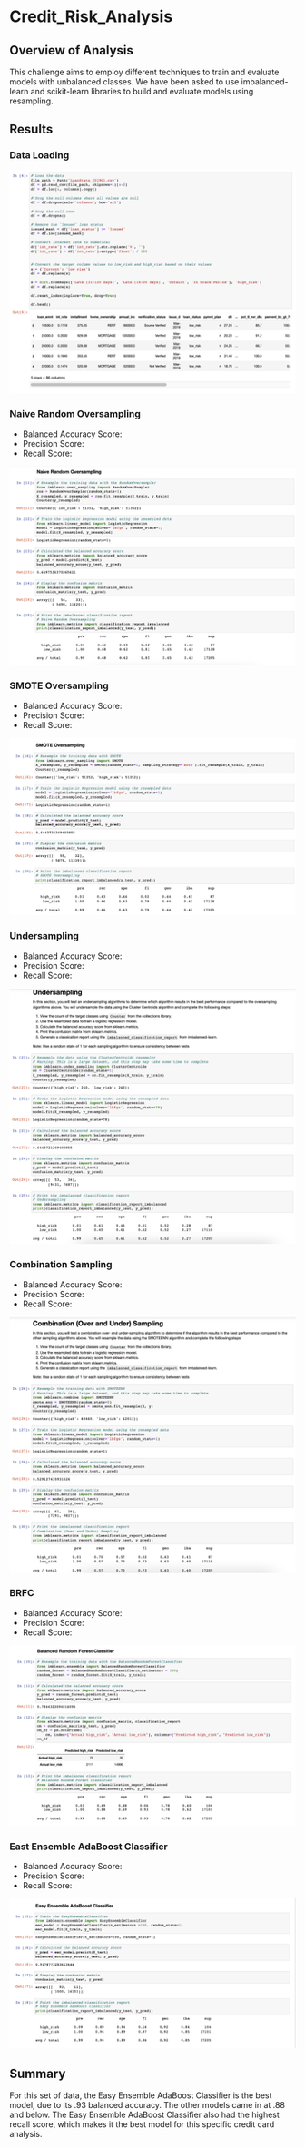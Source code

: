 # Credit_Risk_Analysis

## Overview of Analysis
This challenge aims to employ different techniques to train and evaluate models with unbalanced classes. We have been asked to use imbalanced-learn and scikit-learn libraries to build and evaluate models using resampling. 

## Results

### Data Loading 
![Screen Shot 2022-11-12 at 10.12.39 PM.png](https://github.com/Simranbains1/Credit_Risk_Analysis/blob/main/Images/Screen%20Shot%202022-11-12%20at%2010.12.39%20PM.png)

### Naive Random Oversampling

- Balanced Accuracy Score: 
- Precision Score: 
- Recall Score: 

![Screen Shot 2022-11-12 at 10.10.16 PM.png](https://github.com/Simranbains1/Credit_Risk_Analysis/blob/main/Images/Screen%20Shot%202022-11-12%20at%2010.10.16%20PM.png)

### SMOTE Oversampling

- Balanced Accuracy Score: 
- Precision Score: 
- Recall Score: 

![Screen Shot 2022-11-12 at 10.10.32 PM.png](https://github.com/Simranbains1/Credit_Risk_Analysis/blob/main/Images/Screen%20Shot%202022-11-12%20at%2010.10.32%20PM.png)

### Undersampling

- Balanced Accuracy Score: 
- Precision Score: 
- Recall Score: 

![Screen Shot 2022-11-12 at 10.11.05 PM.png](https://github.com/Simranbains1/Credit_Risk_Analysis/blob/main/Images/Screen%20Shot%202022-11-12%20at%2010.11.05%20PM.png)

### Combination Sampling 

- Balanced Accuracy Score: 
- Precision Score: 
- Recall Score: 

![Screen Shot 2022-11-12 at 10.11.13 PM.png](https://github.com/Simranbains1/Credit_Risk_Analysis/blob/main/Images/Screen%20Shot%202022-11-12%20at%2010.11.13%20PM.png)

### BRFC

- Balanced Accuracy Score: 
- Precision Score: 
- Recall Score: 

![Screen Shot 2022-11-12 at 10.11.57 PM.png](https://github.com/Simranbains1/Credit_Risk_Analysis/blob/main/Images/Screen%20Shot%202022-11-12%20at%2010.11.57%20PM.png)

### East Ensemble AdaBoost Classifier

- Balanced Accuracy Score: 
- Precision Score: 
- Recall Score: 

![Screen Shot 2022-11-12 at 10.12.06 PM.png](https://github.com/Simranbains1/Credit_Risk_Analysis/blob/main/Images/Screen%20Shot%202022-11-12%20at%2010.12.06%20PM.png)

## Summary
For this set of data, the Easy Ensemble AdaBoost Classifier is the best model, due to its .93 balanced accuracy. The other models came in at .88 and below. The Easy Ensemble AdaBoost Classifier also had the highest recall score, which makes it the best model for this specific credit card analysis.
